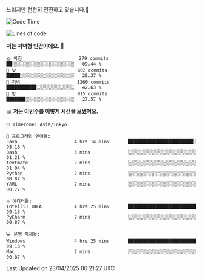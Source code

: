 느리지만 천천히 전진하고 있습니다.🐢

<!--START_SECTION:waka-->
![Code Time](http://img.shields.io/badge/Code%20Time-1%2C576%20hrs%2037%20mins-blue)

![Lines of code](https://img.shields.io/badge/%EC%A0%80%EB%8A%94%20%EC%97%AC%ED%83%9C%EA%B9%8C%EC%A7%80%20-918.0%20thousand%20%EC%A4%84%EC%9D%98%20%EC%BD%94%EB%93%9C%EB%A5%BC%20%EC%9E%91%EC%84%B1%ED%96%88%EC%96%B4%EC%9A%94.-blue)

**저는 저녁형 인간이에요. 🦉** 

```text
🌞 아침                     279 commits         ██░░░░░░░░░░░░░░░░░░░░░░░   09.44 % 
🌆 낮　                     602 commits         █████░░░░░░░░░░░░░░░░░░░░   20.37 % 
🌃 저녁                     1260 commits        ███████████░░░░░░░░░░░░░░   42.63 % 
🌙 밤　                     815 commits         ███████░░░░░░░░░░░░░░░░░░   27.57 % 
```


📊 **저는 이번주를 이렇게 시간을 보냈어요.** 

```text
🕑︎ Timezone: Asia/Tokyo

💬 프로그래밍 언어들: 
Java                     4 hrs 14 mins       ████████████████████████░   95.18 % 
Bash                     3 mins              ░░░░░░░░░░░░░░░░░░░░░░░░░   01.21 % 
textmate                 2 mins              ░░░░░░░░░░░░░░░░░░░░░░░░░   01.04 % 
Python                   2 mins              ░░░░░░░░░░░░░░░░░░░░░░░░░   00.87 % 
YAML                     2 mins              ░░░░░░░░░░░░░░░░░░░░░░░░░   00.77 % 

🔥 에디터들: 
IntelliJ IDEA            4 hrs 25 mins       █████████████████████████   99.13 % 
PyCharm                  2 mins              ░░░░░░░░░░░░░░░░░░░░░░░░░   00.87 % 

💻 운영 체제들: 
Windows                  4 hrs 25 mins       █████████████████████████   99.13 % 
Mac                      2 mins              ░░░░░░░░░░░░░░░░░░░░░░░░░   00.87 % 
```


 Last Updated on 23/04/2025 06:21:27 UTC
<!--END_SECTION:waka-->
